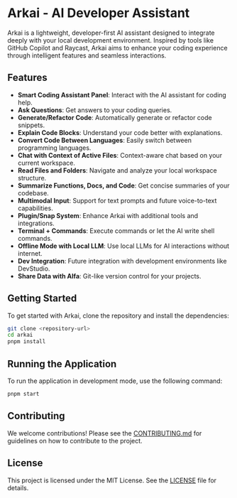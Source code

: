 # Arkai - AI Developer Assistant

Arkai is a lightweight, developer-first AI assistant designed to integrate deeply with your local development environment. Inspired by tools like GitHub Copilot and Raycast, Arkai aims to enhance your coding experience through intelligent features and seamless interactions.

## Features

- **Smart Coding Assistant Panel**: Interact with the AI assistant for coding help.
- **Ask Questions**: Get answers to your coding queries.
- **Generate/Refactor Code**: Automatically generate or refactor code snippets.
- **Explain Code Blocks**: Understand your code better with explanations.
- **Convert Code Between Languages**: Easily switch between programming languages.
- **Chat with Context of Active Files**: Context-aware chat based on your current workspace.
- **Read Files and Folders**: Navigate and analyze your local workspace structure.
- **Summarize Functions, Docs, and Code**: Get concise summaries of your codebase.
- **Multimodal Input**: Support for text prompts and future voice-to-text capabilities.
- **Plugin/Snap System**: Enhance Arkai with additional tools and integrations.
- **Terminal + Commands**: Execute commands or let the AI write shell commands.
- **Offline Mode with Local LLM**: Use local LLMs for AI interactions without internet.
- **Dev Integration**: Future integration with development environments like DevStudio.
- **Share Data with Alfa**: Git-like version control for your projects.

## Getting Started

To get started with Arkai, clone the repository and install the dependencies:

```bash
git clone <repository-url>
cd arkai
pnpm install
```

## Running the Application

To run the application in development mode, use the following command:

```bash
pnpm start
```

## Contributing

We welcome contributions! Please see the [CONTRIBUTING.md](CONTRIBUTING.md) for guidelines on how to contribute to the project.

## License

This project is licensed under the MIT License. See the [LICENSE](LICENSE) file for details.